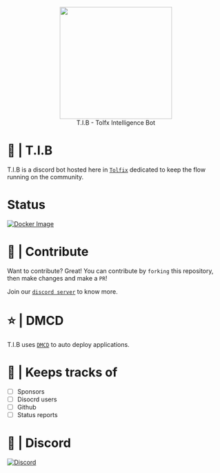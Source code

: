 <p align="center">
  <img width="260" src="https://cdn.tolfix.com/images/TX-Small.png">
  <br/>
  T.I.B - Tolfx Intelligence Bot
</p>

# 📔 | T.I.B
T.I.B is a discord bot hosted here in [`Tolfix`](https://tolfix.com/) dedicated to keep the flow running on the community.

# Status
[![Docker Image](https://github.com/Tolfix/TIB/actions/workflows/docker-backend.yml/badge.svg)](https://github.com/Tolfix/TIB/actions/workflows/docker-backend.yml)

# 📢 | Contribute
Want to contribute? Great! You can contribute by `forking` this repository, then make changes and make a `PR`!

Join our [`discord server`](https://discord.com/invite/xHde7g93Yh) to know more.

# ⭐ | DMCD
T.I.B uses [`DMCD`](https://github.com/Tolfix/dmcd) to auto deploy applications.
# 👀 | Keeps tracks of
- [ ] Sponsors
- [ ] Disocrd users
- [ ] Github
- [ ] Status reports

# 🔮 | Discord
[![Discord](https://discord.com/api/guilds/833438897484595230/widget.png?style=banner4)](https://discord.gg/xHde7g93Yh)
